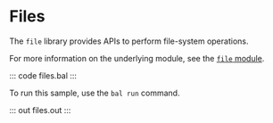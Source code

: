 # Files

The `file` library provides APIs to perform file-system operations.

For more information on the underlying module, see the [`file` module](https://lib.ballerina.io/ballerina/file/latest/).

::: code files.bal :::

To run this sample, use the `bal run` command.

::: out files.out :::